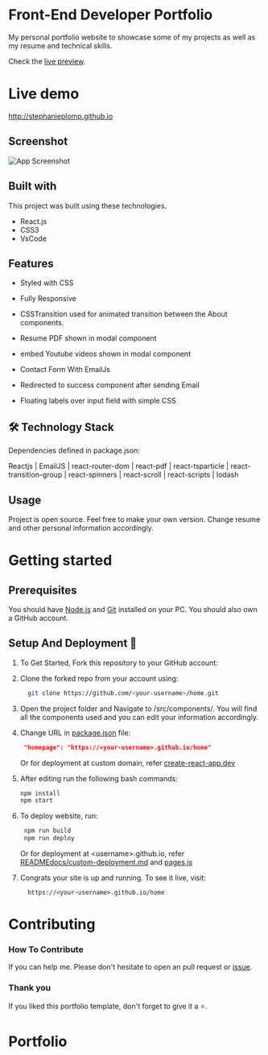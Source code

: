 
# Front-End Developer Portfolio

My personal portfolio website to showcase some of my projects as well as my resume and technical skills.

Check the [live preview](http://stephanieplomp.github.io).



# Live demo

http://stephanieplomp.github.io 


## Screenshot

![App Screenshot](https://stephanieplomp.github.io/static/media/portfolioWeb.d7e162328951a7fcb3a1.png)


## Built with

This project was built using these technologies.

- React.js
- CSS3
- VsCode




## Features

- Styled with CSS

- Fully Responsive

- CSSTransition used for animated transition between the About components. 

- Resume PDF shown in modal component

- embed Youtube videos shown in modal component

- Contact Form With EmailJs

- Redirected to success component after sending Email

- Floating labels over input field with simple CSS 

## 🛠️ Technology Stack 

Dependencies defined in package.json:

Reactjs | EmailJS | react-router-dom | react-pdf | react-tsparticle | react-transition-group | react-spinners | react-scroll | react-scripts | lodash

## Usage

Project is open source. Feel free to make your own version. Change resume and other personal information accordingly.

# Getting started

## Prerequisites 

You should have [Node.js](https://nodejs.org/en/) and [Git](https://git-scm.com/) installed on your PC. You should also own a GitHub account.


## Setup And Deployment 🔧

1. To Get Started, Fork this repository to your GitHub account:
2. Clone the forked repo from your account using:

   ```bash
     git clone https://github.com/<your-username>/home.git
   ```

3. Open the project folder and Navigate to /src/components/. You will find all the components used and you can edit your information accordingly.

4. Change URL in [package.json](./package.json) file:

   ```json
    "homepage": "https://<your-username>.github.io/home"
   ```

   Or for deployment at custom domain, refer [create-react-app.dev](https://create-react-app.dev/docs/deployment/#step-1-add-homepage-to-packagejson)

5. After editing run the following bash commands:

   ```bash
   npm install
   npm start
   ```

6. To deploy website, run:

   ```bash
    npm run build
    npm run deploy
   ```

   Or for deployment at \<username>.github.io, refer [READMEdocs/custom-deployment.md](./READMEdocs/custom-deployment.md) and [pages.js](./pages.js)

7. Congrats your site is up and running. To see it live, visit:

   ```https
     https://<your-username>.github.io/home
   ```

# Contributing

### How To Contribute 

If you can help me.
Please don't hesitate to open an pull request or [issue](https://github.com/StephaniePlomp/stephanieplomp.github.io/issues).


### Thank you
If you liked this portfolio template, don't forget to give it a ⭐.

# Portfolio
